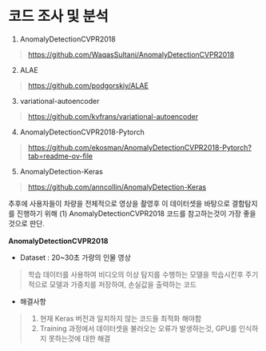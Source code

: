 <h1>코드 조사 및 분석</h1>

1. AnomalyDetectionCVPR2018
> https://github.com/WaqasSultani/AnomalyDetectionCVPR2018
2. ALAE
> https://github.com/podgorskiy/ALAE
3. variational-autoencoder
> https://github.com/kvfrans/variational-autoencoder
4. AnomalyDetectionCVPR2018-Pytorch
> https://github.com/ekosman/AnomalyDetectionCVPR2018-Pytorch?tab=readme-ov-file
5. AnomalyDetection-Keras
> https://github.com/anncollin/AnomalyDetection-Keras

추후에 사용자들이 차량을 전체적으로 영상을 촬영후 이 데이터셋을 바탕으로 결함탐지를 진행하기 위해 (1) AnomalyDetectionCVPR2018 코드를 참고하는것이 가장 좋을것으로 판단.
<br><br>
**AnomalyDetectionCVPR2018**
<br>
* Dataset : 20~30초 가량의 인물 영상
> 학습 데이터를 사용하여 비디오의 이상 탐지를 수행하는 모델을 학습시킨후 주기적으로 모델과 가중치를 저장하여, 손실값을 출력하는 코드

* 해결사항
> 1. 현재 Keras 버전과 일치하지 않는 코드들 최적화 해야함
> 2. Training 과정에서 데이터셋을 불러오는 오류가 발생하는것, GPU를 인식하지 못하는것에 대한 해결
